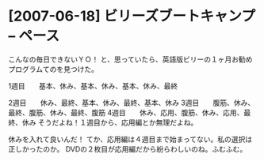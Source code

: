 # [2007-06-18] ビリーズブートキャンプ – ペース


こんなの毎日できないＹＯ！
と、思っていたら、英語版ビリーの１ヶ月お勧めプログラムてのを見つけた。

1週目　　基本、休み、基本、休み、基本、休み、最終

2週目　　休み、最終、基本、休み、最終、基本、休み
3週目　　腹筋、休み、最終、腹筋、休み、最終、腹筋
4週目　　休み、応用、腹筋、休み、応用、最終、休み 
そうだよね！１週目から、応用編とか無理だよね。

休みを入れて良いんだ！
てか、応用編は４週目まで始まってない。私の選択は正しかったのか。
DVDの２枚目が応用編だから紛らわしいのね。ふむふむ。

